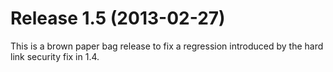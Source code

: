 # Release 1.5 (2013-02-27)

This is a brown paper bag release to fix a regression introduced by the
hard link security fix in 1.4.
